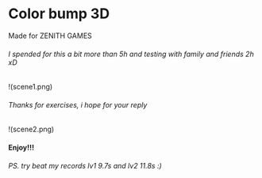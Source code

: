 # Color bump 3D
Made for ZENITH GAMES

###### I spended for this a bit more than 5h and testing with family and friends 2h xD
!(scene1.png)

###### Thanks for exercises, i hope for your reply 
!(scene2.png)

#### Enjoy!!! 
###### PS. try beat my records lv1 9.7s and lv2 11.8s :)

